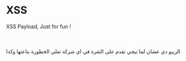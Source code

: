 # XSS
XSS Payload, Just for fun !<br><br><br><br>
الريبو دي عشان لما تيجي تقدم على الثغرة في اي شركة تعلي الخطورة بتاعتها وكدا
